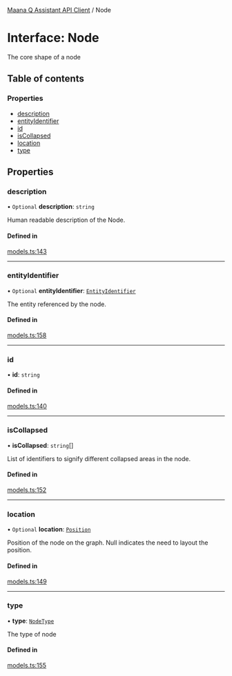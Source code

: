 [Maana Q Assistant API Client](../README.md) / Node

# Interface: Node

The core shape of a node

## Table of contents

### Properties

- [description](Node.md#description)
- [entityIdentifier](Node.md#entityidentifier)
- [id](Node.md#id)
- [isCollapsed](Node.md#iscollapsed)
- [location](Node.md#location)
- [type](Node.md#type)

## Properties

### description

• `Optional` **description**: `string`

Human readable description of the Node.

#### Defined in

[models.ts:143](https://github.com/maana-io/q-assistant-client/blob/develop/src/models.ts#L143)

___

### entityIdentifier

• `Optional` **entityIdentifier**: [`EntityIdentifier`](EntityIdentifier.md)

The entity referenced by the node.

#### Defined in

[models.ts:158](https://github.com/maana-io/q-assistant-client/blob/develop/src/models.ts#L158)

___

### id

• **id**: `string`

#### Defined in

[models.ts:140](https://github.com/maana-io/q-assistant-client/blob/develop/src/models.ts#L140)

___

### isCollapsed

• **isCollapsed**: `string`[]

List of identifiers to signify different collapsed areas in the node.

#### Defined in

[models.ts:152](https://github.com/maana-io/q-assistant-client/blob/develop/src/models.ts#L152)

___

### location

• `Optional` **location**: [`Position`](Position.md)

Position of the node on the graph. Null indicates the need to layout the
position.

#### Defined in

[models.ts:149](https://github.com/maana-io/q-assistant-client/blob/develop/src/models.ts#L149)

___

### type

• **type**: [`NodeType`](../enums/NodeType.md)

The type of node

#### Defined in

[models.ts:155](https://github.com/maana-io/q-assistant-client/blob/develop/src/models.ts#L155)
